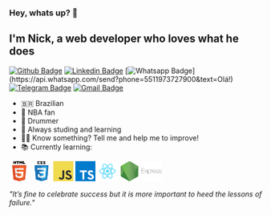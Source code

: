 ### Hey, whats up? 👋

## I'm Nick, a web developer who loves what he does

[![Github Badge](https://img.shields.io/badge/-Github-000?style=for-the-badge&logo=Github&logoColor=white&link=https://github.com/NickSant)](https://github.com/NickSant)
[![Linkedin Badge](https://img.shields.io/badge/-LinkedIn-blue?style=for-the-badge&logo=Linkedin&logoColor=white&link=https://www.linkedin.com/in/nicolas-santos17/)](https://www.linkedin.com/in/nicolas-santos17/)
[![Whatsapp Badge](https://img.shields.io/badge/-Whatsapp-4CA143?style=for-the-badge&labelColor=4CA143&logo=whatsapp&logoColor=white&link=https://api.whatsapp.com/send?phone=5511973727800&text=Olá!)](https://api.whatsapp.com/send?phone=5511973727900&text=Olá!)
[![Telegram Badge](https://img.shields.io/badge/-Telegram-1ca0f1?style=for-the-badge&labelColor=1ca0f1&logo=telegram&logoColor=white&link=https://t.me/NickSantss)](https://t.me/NickSantss)
[![Gmail Badge](https://img.shields.io/badge/-Gmail-c14438?style=for-the-badge&logo=Gmail&logoColor=white&link=mailto:nicolasalmeidasantos@gmail.com)](mailto:nicolasalmeidasantos@gmail.com)


- :brazil: Brazilian 
- :basketball: NBA fan
- :drum: Drummer
- :rocket: Always studing and learning
- :teacher: Know something? Tell me and help me to improve!
- :books: Currently learning: 
<div width="100%" text-align:center>
<img width="40" display="block" src="https://raw.githubusercontent.com/github/explore/80688e429a7d4ef2fca1e82350fe8e3517d3494d/topics/html/html.png" alt="HTML">
<img width="40"  display="block" src="https://raw.githubusercontent.com/github/explore/80688e429a7d4ef2fca1e82350fe8e3517d3494d/topics/css/css.png" alt="CSS">
<img width="40"  display="block" src="https://raw.githubusercontent.com/github/explore/80688e429a7d4ef2fca1e82350fe8e3517d3494d/topics/javascript/javascript.png" alt="JavaScript">
  <img width="40"  display="block" src="https://raw.githubusercontent.com/github/explore/80688e429a7d4ef2fca1e82350fe8e3517d3494d/topics/typescript/typescript.png" alt="TypeScript">
<img width="40" display="block" src="https://raw.githubusercontent.com/github/explore/80688e429a7d4ef2fca1e82350fe8e3517d3494d/topics/react/react.png" alt="React">

<img width="40" display="block" src="https://raw.githubusercontent.com/github/explore/80688e429a7d4ef2fca1e82350fe8e3517d3494d/topics/nodejs/nodejs.png" alt="Node">
  <img width="40" display="block" src="https://raw.githubusercontent.com/github/explore/80688e429a7d4ef2fca1e82350fe8e3517d3494d/topics/express/express.png" alt="Express">
  


</div>

_"It’s fine to celebrate success but it is more important to heed the lessons of failure."_
